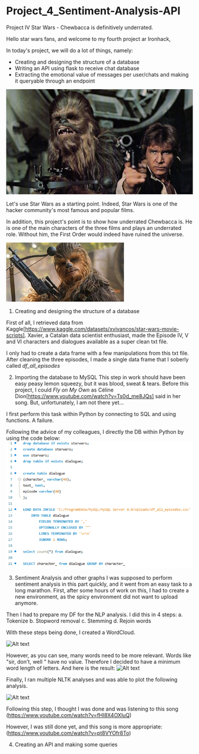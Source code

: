 # Project_4_Sentiment-Analysis-API
Project IV Star Wars - Chewbacca is definitively underrated. 

Hello star wars fans, and welcome to my fourth project ar Ironhack, 

In today's project, we will do a lot of things, namely: 

- Creating and designing the structure of a database
- Writing an API using flask to receive chat database 
- Extracting the emotional value of messages per user/chats and making it queryable through an endpoint

![](images/Chewbacca_1.jpeg)

Let's use Star Wars as a starting point. Indeed, Star Wars is one of the hacker community's most famous and popular films. 

In addition, this project's point is to show how underrated Chewbacca is. He is one of the main characters of the three films and plays an underrated role. Without him, the First Order would indeed have ruined the universe. 


![](images/Chewbacca_2.jpeg)
1. Creating and designing the structure of a database 

First of all, I retrieved data from Kaggle[https://www.kaggle.com/datasets/xvivancos/star-wars-movie-scripts]. Xavier, a Catalan data scientist enthusiast, made the Episode IV, V and VI characters and dialogues available as a super clean txt file. 

I only had to create a data frame with a few manipulations from this txt file. After cleaning the three episodes, I made a single data frame that I soberly called *df_all_episodes*

2. Importing the database to MySQL
This step in work should have been easy peasy lemon squeezy, but it was blood, sweat & tears. Before this project, I could *Fly on My Own*  as Céline Dion[https://www.youtube.com/watch?v=Ts0d_me8JQs] said in her song. But, unfortunately, I am not there yet...

I first perform this task within Python by connecting to SQL and using functions. A failure. 

Following the advice of my colleagues, I directly the DB within Python by using the code below: 
![](images/MySQL%20code%20to%20load%20data.png)

3. Sentiment Analysis and other graphs 
I was supposed to perform sentiment analysis in this part quickly, and it went from an easy task to a long marathon. First, after some hours of work on this, I had to create a new environment, as the spicy environment did not want to upload anymore. 

Then I had to prepare my DF for the NLP analysis. I did this in 4 steps:
    a. Tokenize 
    b. Stopword removal 
    c. Stemming 
    d. Rejoin words 

With these steps being done, I created a WordCloud. 

![Alt text](../../../../../../../C:/Users/rapha/OneDrive/ironhack/projects/Project_4_Sentiment-Analysis-API/images/1%20wordcloud%20.png)

However, as you can see, many words need to be more relevant. Words like "sir, don't, well " have no value. Therefore I decided to have a minimum word length of letters. And here is the result: 
![Alt text](../../../../../../../C:/Users/rapha/OneDrive/ironhack/projects/Project_4_Sentiment-Analysis-API/images/2%20wordcloud%20.png)

Finally, I ran multiple NLTK analyses and was able to plot the following analysis. 

![Alt text](../../../../../../../C:/Users/rapha/OneDrive/ironhack/projects/Project_4_Sentiment-Analysis-API/images/Sentiment%20Analysis%20.png)

Following this step, I thought I was done and was listening to this song (https://www.youtube.com/watch?v=fHI8X4OXluQ)

However, I was still done yet, and this song is more appropriate: (https://www.youtube.com/watch?v=pt8VYOfr8To)

4. Creating an API and making some queries 
